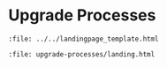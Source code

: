 # Upgrade Processes

```{raw} html
:file: ../../landingpage_template.html
```
```{raw} html
:file: upgrade-processes/landing.html
```